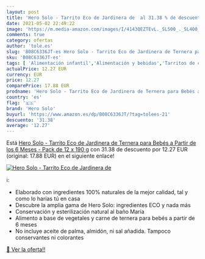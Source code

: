 ```yaml
---
layout: post
title: 'Hero Solo - Tarrito Eco de Jardinera de  al 31.38 % de descuento'
date: 2021-05-02 22:49:22
image: 'https://m.media-amazon.com/images/I/4143QEZTEvL._SL500_._SL400_.jpg'
comments: true
category: ofertas
author: 'tole.es'
slug: 'B08C6336JT-es Hero Solo - Tarrito Eco de Jardinera de Ternera para Bebés...'
sku: 'B08C6336JT-es'
tags: [ 'Alimentación infantil','Alimentación y bebidas','Tarritos de carne y pescado para bebé','Tarritos, purés y postres para bebé','bebés','hero solo', ]
actualPrice: 12.27 EUR
currency: EUR
price: 12.27
comparePrice: 17.88 EUR
prodname: 'Hero Solo - Tarrito Eco de Jardinera de Ternera para Bebés a Partir de los 6 Meses - Pack de 12 x 190 g'
country: 'es'
flag: '🇪🇸'
brand: 'Hero Solo'
buyurl: 'https://www.amazon.es/dp/B08C6336JT/?tag=tolees-21'
descuento: '31.38'
average: '12.27'
---
```


Está [Hero Solo - Tarrito Eco de Jardinera de Ternera para Bebés a Partir de los 6 Meses - Pack de 12 x 190 g](https://www.amazon.es/dp/B08C6336JT/?tag=tolees-21) con 31.38 de descuento por 12.27 EUR (original: 17.88 EUR) en el siguiente enlace!

[![Hero Solo - Tarrito Eco de Jardinera de ](https://m.media-amazon.com/images/I/4143QEZTEvL._SL500_._SL400_.jpg)](https://www.amazon.es/dp/B08C6336JT/?tag=tolees-21)

ℹ️:

- Elaborado con ingredientes 100% naturales de la mejor calidad, tal y como lo harías tú en casa
- Descubre la amplia gama de Hero Solo: ingredientes ECO y nada más
- Conservación y esterilización natural al baño María
- Alimento a base de vegetales y carne de ternera para bebés a partir de 6 meses
- No incluye aceite de palma, almidón, ni sal añadida. Tampoco conservantes ni colorantes

[🛒 Ver la oferta!!](https://www.amazon.es/dp/B08C6336JT/?tag=tolees-21)
